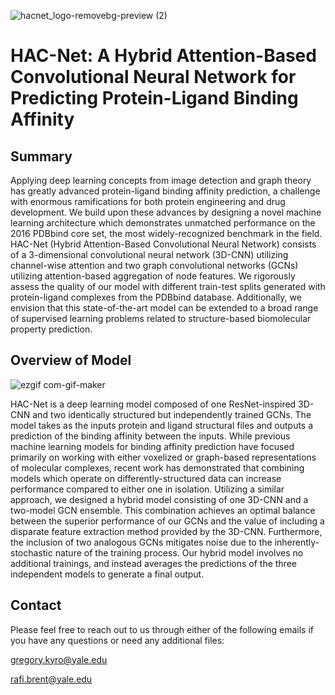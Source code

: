 ![hacnet_logo-removebg-preview (2)](https://user-images.githubusercontent.com/98780179/198727732-de8a6370-0086-4d1e-a827-e7de432f2716.png)

# HAC-Net: A Hybrid Attention-Based Convolutional Neural Network for Predicting Protein-Ligand Binding Affinity

## Summary
Applying deep learning concepts from image detection and graph theory has greatly
advanced protein-ligand binding affinity prediction, a challenge with enormous
ramifications for both protein engineering and drug development. We build upon these
advances by designing a novel machine learning architecture which demonstrates
unmatched performance on the 2016 PDBbind core set, the most widely-recognized
benchmark in the field. HAC-Net (Hybrid Attention-Based Convolutional Neural Network)
consists of a 3-dimensional convolutional neural network (3D-CNN) utilizing channel-wise
attention and two graph convolutional networks (GCNs) utilizing attention-based
aggregation of node features. We rigorously assess the quality of our model with different
train-test splits generated with protein-ligand complexes from the PDBbind database.
Additionally, we envision that this state-of-the-art model can be extended to a broad range
of supervised learning problems related to structure-based biomolecular property
prediction.

## Overview of Model
![ezgif com-gif-maker](https://user-images.githubusercontent.com/98780179/198734891-fd5f2785-2fbc-41a3-81f1-dd508ad57dce.gif)

HAC-Net is a deep learning model composed of one ResNet-inspired 3D-CNN and two identically structured but independently trained GCNs. The model takes as the inputs protein and ligand structural files and outputs a prediction of the binding affinity between the inputs. While previous machine learning models for binding affinity prediction have focused primarily on working with either voxelized or graph-based representations of molecular complexes, recent work has demonstrated that combining models which operate on differently-structured data can increase performance compared to either one in isolation. Utilizing a similar approach, we designed a hybrid model consisting of one 3D-CNN and a two-model GCN ensemble. This combination achieves an optimal balance between the superior performance of our GCNs and the value of including a disparate feature extraction method provided by the 3D-CNN. Furthermore, the inclusion of two analogous GCNs mitigates noise due to the inherently-stochastic nature of the training process. Our hybrid model involves no additional trainings, and instead averages the predictions of the three independent models to generate a final output.


## Contact
Please feel free to reach out to us through either of the following emails if you have any questions or need any additional files:

gregory.kyro@yale.edu

rafi.brent@yale.edu
